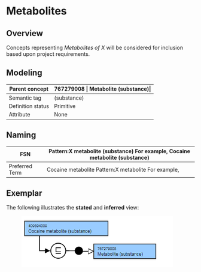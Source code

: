 # Metabolites

## Overview

Concepts representing _Metabolites of X_ will be considered for inclusion based upon project requirements.

## Modeling

| Parent concept | 767279008 \| Metabolite (substance)\| |
|---|---|
| Semantic tag | (substance) |
| Definition status | Primitive |
| Attribute | None |

## Naming

| FSN | Pattern:X metabolite (substance) For example, Cocaine metabolite (substance) |
|---|---|
| Preferred Term | Cocaine metabolite Pattern:X metabolite For example, |

## Exemplar

The following illustrates the **stated** and **inferred** view:

<figure><img src="images/174691622.png" alt="" title=""></figure>
